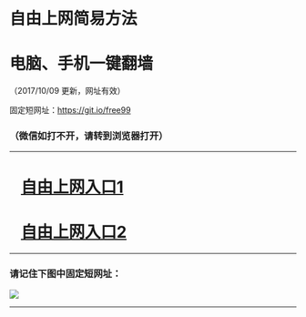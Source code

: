 ﻿# 自由上网简易方法

# 电脑、手机一键翻墙

（2017/10/09 更新，网址有效）

固定短网址：https://git.io/free99

### （微信如打不开，请转到浏览器打开）


***





# &nbsp;&nbsp; <a href="http://ft1218610605.fwq-tz-1001.info/fwqtz01.html?t=100900126057 " target="_blank">自由上网入口1</a>
# &nbsp;&nbsp; <a href="http://ft30371530.fwq-tz-1002.info/fwqtz02.html?t=10090012300 " target="_blank">自由上网入口2</a>
***

### 请记住下图中固定短网址：

<img src="https://s3-us-west-2.amazonaws.com/fwq-1001/yjfq-20170905okok.png" /> 


***

